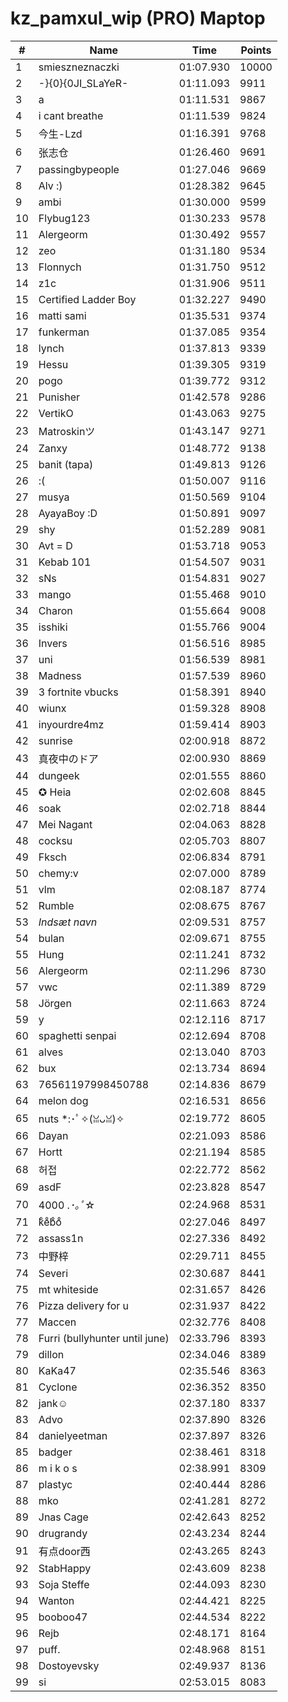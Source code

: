 # kz_pamxul_wip (PRO) Maptop

|  # | Name | Time | Points |
|-------------- | -------------- | -------------- | -------------- | 
| 1 | smieszneznaczki | 01:07.930 | 10000 | 
| 2 | -}{0}{0JI_SLaYeR- | 01:11.093 | 9911 | 
| 3 | a | 01:11.531 | 9867 | 
| 4 | i cant breathe | 01:11.539 | 9824 | 
| 5 | 今生-Lzd | 01:16.391 | 9768 | 
| 6 | 张志仓 | 01:26.460 | 9691 | 
| 7 | passingbypeople | 01:27.046 | 9669 | 
| 8 | Alv :) | 01:28.382 | 9645 | 
| 9 | ambi | 01:30.000 | 9599 | 
| 10 | Flybug123 | 01:30.233 | 9578 | 
| 11 | Alergeorm | 01:30.492 | 9557 | 
| 12 | zeo | 01:31.180 | 9534 | 
| 13 | Flonnych | 01:31.750 | 9512 | 
| 14 | z1c | 01:31.906 | 9511 | 
| 15 | Certified Ladder Boy | 01:32.227 | 9490 | 
| 16 | matti sami | 01:35.531 | 9374 | 
| 17 | funkerman | 01:37.085 | 9354 | 
| 18 | lynch | 01:37.813 | 9339 | 
| 19 | Hessu | 01:39.305 | 9319 | 
| 20 | pogo | 01:39.772 | 9312 | 
| 21 | Punisher | 01:42.578 | 9286 | 
| 22 | VertikO | 01:43.063 | 9275 | 
| 23 | Matroskinツ | 01:43.147 | 9271 | 
| 24 | Zanxy | 01:48.772 | 9138 | 
| 25 | banit (tapa) | 01:49.813 | 9126 | 
| 26 | :( | 01:50.007 | 9116 | 
| 27 | musya | 01:50.569 | 9104 | 
| 28 | AyayaBoy :D | 01:50.891 | 9097 | 
| 29 | shy | 01:52.289 | 9081 | 
| 30 | Avt = D | 01:53.718 | 9053 | 
| 31 | Kebab 101 | 01:54.507 | 9031 | 
| 32 | sNs | 01:54.831 | 9027 | 
| 33 | mango | 01:55.468 | 9010 | 
| 34 | Charon | 01:55.664 | 9008 | 
| 35 | isshiki | 01:55.766 | 9004 | 
| 36 | Invers | 01:56.516 | 8985 | 
| 37 | uni | 01:56.539 | 8981 | 
| 38 | Madness | 01:57.539 | 8960 | 
| 39 | 3 fortnite vbucks | 01:58.391 | 8940 | 
| 40 | wiunx | 01:59.328 | 8908 | 
| 41 | inyourdre4mz | 01:59.414 | 8903 | 
| 42 | sunrise | 02:00.918 | 8872 | 
| 43 | 真夜中のドア | 02:00.930 | 8869 | 
| 44 | dungeek | 02:01.555 | 8860 | 
| 45 | ✪ Heia | 02:02.608 | 8845 | 
| 46 | soak | 02:02.718 | 8844 | 
| 47 | Mei Nagant | 02:04.063 | 8828 | 
| 48 | cocksu | 02:05.703 | 8807 | 
| 49 | Fksch | 02:06.834 | 8791 | 
| 50 | chemy:v | 02:07.000 | 8789 | 
| 51 | vlm | 02:08.187 | 8774 | 
| 52 | Rumble | 02:08.675 | 8767 | 
| 53 | *Indsæt navn* | 02:09.531 | 8757 | 
| 54 | bulan | 02:09.671 | 8755 | 
| 55 | Hung | 02:11.241 | 8732 | 
| 56 | Alergeorm | 02:11.296 | 8730 | 
| 57 | vwc | 02:11.389 | 8729 | 
| 58 | Jörgen | 02:11.663 | 8724 | 
| 59 | у | 02:12.116 | 8717 | 
| 60 | spaghetti senpai | 02:12.694 | 8708 | 
| 61 | alves | 02:13.040 | 8703 | 
| 62 | bux | 02:13.734 | 8694 | 
| 63 | 76561197998450788 | 02:14.836 | 8679 | 
| 64 | melon dog | 02:16.531 | 8656 | 
| 65 | nuts *:･ﾟ✧(ꈍᴗꈍ)✧ | 02:19.772 | 8605 | 
| 66 | Dayan | 02:21.093 | 8586 | 
| 67 | Hortt | 02:21.194 | 8585 | 
| 68 | 허접 | 02:22.772 | 8562 | 
| 69 | asdF | 02:23.828 | 8547 | 
| 70 | 4000 .*･｡ﾟ*☆ | 02:24.968 | 8531 | 
| 71 | kͦeͦbͦoͦ | 02:27.046 | 8497 | 
| 72 | assass1n | 02:27.336 | 8492 | 
| 73 | 中野梓 | 02:29.711 | 8455 | 
| 74 | Severi | 02:30.687 | 8441 | 
| 75 | mt whiteside | 02:31.657 | 8426 | 
| 76 | Pizza delivery for u | 02:31.937 | 8422 | 
| 77 | Maccen | 02:32.776 | 8408 | 
| 78 | Furri (bullyhunter until june) | 02:33.796 | 8393 | 
| 79 | dillon | 02:34.046 | 8389 | 
| 80 | KaKa47 | 02:35.546 | 8363 | 
| 81 | Cyclone | 02:36.352 | 8350 | 
| 82 | jank☺ | 02:37.180 | 8337 | 
| 83 | Advo | 02:37.890 | 8326 | 
| 84 | danielyeetman | 02:37.897 | 8326 | 
| 85 | badger | 02:38.461 | 8318 | 
| 86 | m i k o s | 02:38.991 | 8309 | 
| 87 | plastyc | 02:40.444 | 8286 | 
| 88 | mko | 02:41.281 | 8272 | 
| 89 | Jnas Cage | 02:42.643 | 8252 | 
| 90 | drugrandy | 02:43.234 | 8244 | 
| 91 | 有点door西 | 02:43.265 | 8243 | 
| 92 | StabHappy | 02:43.609 | 8238 | 
| 93 | Soja Steffe | 02:44.093 | 8230 | 
| 94 | Wanton | 02:44.421 | 8225 | 
| 95 | booboo47 | 02:44.534 | 8222 | 
| 96 | Rejb | 02:48.171 | 8164 | 
| 97 | puff. | 02:48.968 | 8151 | 
| 98 | Dostoyevsky | 02:49.937 | 8136 | 
| 99 | si | 02:53.015 | 8083 | 

